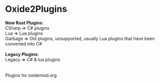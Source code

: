 Oxide2Plugins
=============

<b>New Rust Plugins</b>:<br>
CSharp => C# plugins<br>
Lua => Lua plugins<br>
Garbage => Old plugins, unsupported, usually Lua plugins that have been converted into C#<br><br>
<b>Legacy Plugins</b>:<br>
Legacy => C# & lua plugins<br>
<br><br>
Plugins for oxidemod.org
